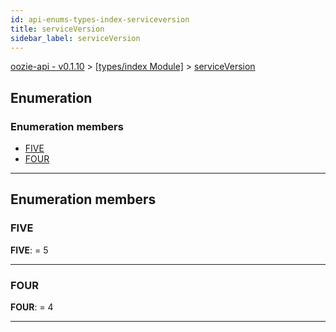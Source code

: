 ```yaml
---
id: api-enums-types-index-serviceversion
title: serviceVersion
sidebar_label: serviceVersion
---
```


[oozie-api - v0.1.10](api-readme.md) > [[types/index Module]](api-modules-types-index-module.md) > [serviceVersion](api-enums-types-index-serviceversion.md)

## Enumeration

### Enumeration members

* [FIVE](api-enums-types-index-serviceversion.md#five)
* [FOUR](api-enums-types-index-serviceversion.md#four)

---

## Enumeration members

<a id="five"></a>

###  FIVE

**FIVE**:  = 5

___
<a id="four"></a>

###  FOUR

**FOUR**:  = 4

___

